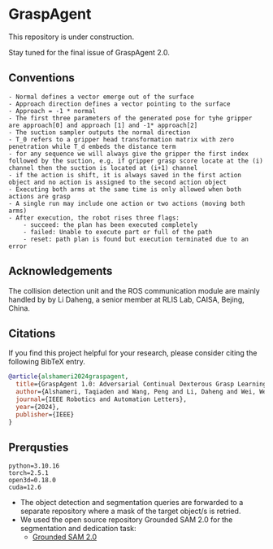 
# GraspAgent

This repository is under construction.

Stay tuned for the final issue of GraspAgent 2.0.


## Conventions
    - Normal defines a vector emerge out of the surface
    - Approach direction defines a vector pointing to the surface
    - Approach = -1 * normal
    - The first three parameters of the generated pose for tyhe gripper are approach[0] and approach [1] and -1* approach[2]
    - The suction sampler outputs the normal direction
    - T_0 refers to a gripper head transformation matrix with zero penetration while T_d embeds the distance term
    - for any sequence we will always give the gripper the first index followed by the suction, e.g. if gripper grasp score locate at the (i) channel then the suction is located at (i+1) channel
    - if the action is shift, it is always saved in the first action object and no action is assigned to the second action object
    - Executing both arms at the same time is only allowed when both actions are grasp
    - A single run may include one action or two actions (moving both arms)
    - After execution, the robot rises three flags:
        - succeed: the plan has been executed completely
        - failed: Unable to execute part or full of the path
        - reset: path plan is found but execution terminated due to an error


## Acknowledgements
The collision detection unit and the ROS communication module are mainly handled by by Li Daheng, a senior member at RLIS Lab, CAISA, Bejing, China.

## Citations
If you find this project helpful for your research, please consider citing the following BibTeX entry.
```BibTex
@article{alshameri2024graspagent,
  title={GraspAgent 1.0: Adversarial Continual Dexterous Grasp Learning},
  author={Alshameri, Taqiaden and Wang, Peng and Li, Daheng and Wei, Wei and Duan, Haonan and Huang, Yayu and Alfarzaeai, Murad Saleh},
  journal={IEEE Robotics and Automation Letters},
  year={2024},
  publisher={IEEE}
}

```

## Prerqusties

```
python=3.10.16
torch=2.5.1
open3d=0.18.0
cuda=12.6
```

- The object detection and segmentation queries are forwarded to a separate repository where a mask of the target object/s is retried.
- We used the open source repository Grounded SAM 2.0 for the segmentation and dedication task:
    - [Grounded SAM 2.0](https://github.com/IDEA-Research/Grounded-SAM-2)

